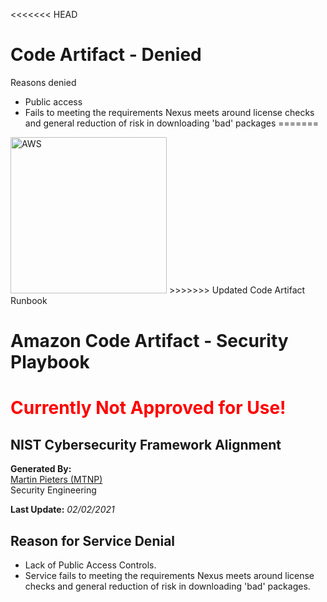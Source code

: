 <<<<<<< HEAD
# Code Artifact - Denied

Reasons denied
- Public access
- Fails to meeting the requirements Nexus meets around license checks and general reduction of risk in downloading 'bad' packages
=======
<img src="https://a0.awsstatic.com/libra-css/images/logos/aws_logo_smile_1200x630.png" alt="AWS" width="250"/>
>>>>>>> Updated Code Artifact Runbook

# Amazon Code Artifact - Security Playbook <!-- omit in toc -->
<h1><span style="color:red"> Currently Not Approved for Use!</span></h1>

## NIST Cybersecurity Framework Alignment <!-- omit in toc -->

**Generated By:**  
[Martin Pieters (MTNP)](https://cgweb3/profile/MTNP)
<br>
Security Engineering

**Last Update:** *02/02/2021*

## Reason for Service Denial
- Lack of Public Access Controls.
- Service fails to meeting the requirements Nexus meets around license checks and general reduction of risk in downloading 'bad' packages.
